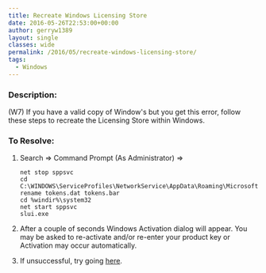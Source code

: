 ```yaml
---
title: Recreate Windows Licensing Store
date: 2016-05-26T22:53:00+00:00
author: gerryw1389
layout: single
classes: wide
permalink: /2016/05/recreate-windows-licensing-store/
tags:
  - Windows
---
```

<!--more-->

### Description:

(W7) If you have a valid copy of Window's but you get this error, follow these steps to recreate the Licensing Store within Windows.

### To Resolve:

1. Search => Command Prompt (As Administrator) => 

   ```console
   net stop sppsvc
   cd C:\WINDOWS\ServiceProfiles\NetworkService\AppData\Roaming\Microsoft\SoftwareProtectionPlatform
   rename tokens.dat tokens.bar
   cd %windir%\system32
   net start sppsvc
   slui.exe
   ```

2. After a couple of seconds Windows Activation dialog will appear. You may be asked to re-activate and/or re-enter your product key or Activation may occur automatically.

8. If unsuccessful, try going [here](https://www.mydigitallife.info/fix-0x80070005-windows-is-not-genuine-error-to-make-windows-7-activated/).